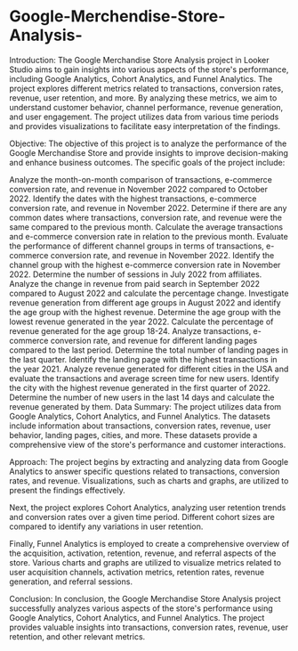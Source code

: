 # Google-Merchendise-Store-Analysis-
Introduction:
The Google Merchandise Store Analysis project in Looker Studio aims to gain insights into various aspects of the store's performance, including Google Analytics, Cohort Analytics, and Funnel Analytics. The project explores different metrics related to transactions, conversion rates, revenue, user retention, and more. By analyzing these metrics, we aim to understand customer behavior, channel performance, revenue generation, and user engagement. The project utilizes data from various time periods and provides visualizations to facilitate easy interpretation of the findings.

Objective:
The objective of this project is to analyze the performance of the Google Merchandise Store and provide insights to improve decision-making and enhance business outcomes. The specific goals of the project include:

Analyze the month-on-month comparison of transactions, e-commerce conversion rate, and revenue in November 2022 compared to October 2022.
Identify the dates with the highest transactions, e-commerce conversion rate, and revenue in November 2022.
Determine if there are any common dates where transactions, conversion rate, and revenue were the same compared to the previous month.
Calculate the average transactions and e-commerce conversion rate in relation to the previous month.
Evaluate the performance of different channel groups in terms of transactions, e-commerce conversion rate, and revenue in November 2022.
Identify the channel group with the highest e-commerce conversion rate in November 2022.
Determine the number of sessions in July 2022 from affiliates.
Analyze the change in revenue from paid search in September 2022 compared to August 2022 and calculate the percentage change.
Investigate revenue generation from different age groups in August 2022 and identify the age group with the highest revenue.
Determine the age group with the lowest revenue generated in the year 2022.
Calculate the percentage of revenue generated for the age group 18-24.
Analyze transactions, e-commerce conversion rate, and revenue for different landing pages compared to the last period.
Determine the total number of landing pages in the last quarter.
Identify the landing page with the highest transactions in the year 2021.
Analyze revenue generated for different cities in the USA and evaluate the transactions and average screen time for new users.
Identify the city with the highest revenue generated in the first quarter of 2022.
Determine the number of new users in the last 14 days and calculate the revenue generated by them.
Data Summary:
The project utilizes data from Google Analytics, Cohort Analytics, and Funnel Analytics. The datasets include information about transactions, conversion rates, revenue, user behavior, landing pages, cities, and more. These datasets provide a comprehensive view of the store's performance and customer interactions.

Approach:
The project begins by extracting and analyzing data from Google Analytics to answer specific questions related to transactions, conversion rates, and revenue. Visualizations, such as charts and graphs, are utilized to present the findings effectively.

Next, the project explores Cohort Analytics, analyzing user retention trends and conversion rates over a given time period. Different cohort sizes are compared to identify any variations in user retention.

Finally, Funnel Analytics is employed to create a comprehensive overview of the acquisition, activation, retention, revenue, and referral aspects of the store. Various charts and graphs are utilized to visualize metrics related to user acquisition channels, activation metrics, retention rates, revenue generation, and referral sessions.

Conclusion:
In conclusion, the Google Merchandise Store Analysis project successfully analyzes various aspects of the store's performance using Google Analytics, Cohort Analytics, and Funnel Analytics. The project provides valuable insights into transactions, conversion rates, revenue, user retention, and other relevant metrics.
